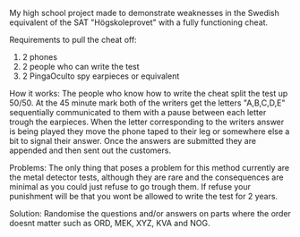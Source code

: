 My high school project made to demonstrate weaknesses in the Swedish equivalent of the SAT "Högskoleprovet" with a fully functioning cheat.

Requirements to pull the cheat off:

1. 2 phones
2. 2 people who can write the test
3. 2 PingaOculto spy earpieces or equivalent

How it works:
The people who know how to write the cheat split the test up 50/50. At the 45 minute mark both of the writers get the letters "A,B,C,D,E" 
sequentially communicated to them with a pause between each letter trough the earpieces. When the letter corresponding to the writers answer 
is being played they move the phone taped to their leg or somewhere else a bit to signal their answer. Once the answers are submitted they are
appended and then sent out the customers.

Problems:
The only thing that poses a problem for this method currently are the metal detector tests, 
although they are rare and the consequences are minimal as you could just refuse to go trough them.
If refuse your punishment will be that you wont be allowed to write the test for 2 years.

Solution:
Randomise the questions and/or answers on parts where the order doesnt matter such as ORD, MEK, XYZ, KVA and NOG. 
